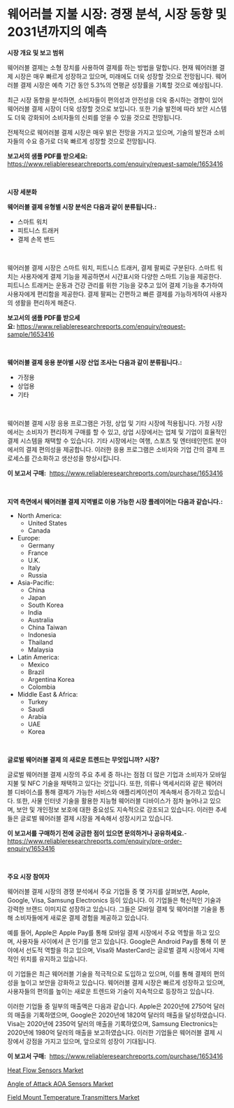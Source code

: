 <p><h1>웨어러블 지불 시장: 경쟁 분석, 시장 동향 및 2031년까지의 예측</h1></p><p><strong>시장 개요 및 보고 범위</strong></p>
<p><p>웨어러블 결제는 소형 장치를 사용하여 결제를 하는 방법을 말합니다. 현재 웨어러블 결제 시장은 매우 빠르게 성장하고 있으며, 미래에도 더욱 성장할 것으로 전망됩니다. 웨어러블 결제 시장은 예측 기간 동안 5.3%의 연평균 성장률을 기록할 것으로 예상됩니다. </p><p>최근 시장 동향을 분석하면, 소비자들이 편의성과 안전성을 더욱 중시하는 경향이 있어 웨어러블 결제 시장이 더욱 성장할 것으로 보입니다. 또한 기술 발전에 따라 보안 시스템도 더욱 강화되어 소비자들의 신뢰를 얻을 수 있을 것으로 전망됩니다.</p><p>전체적으로 웨어러블 결제 시장은 매우 밝은 전망을 가지고 있으며, 기술의 발전과 소비자들의 수요 증가로 더욱 빠르게 성장할 것으로 전망됩니다.</p></p>
<p><strong>보고서의 샘플 PDF를 받으세요:</strong> <a href="https://www.reliableresearchreports.com/enquiry/request-sample/1653416">https://www.reliableresearchreports.com/enquiry/request-sample/1653416</a></p>
<p>&nbsp;</p>
<p><strong>시장 세분화</strong></p>
<p><strong>웨어러블 결제 유형별 시장 분석은 다음과 같이 분류됩니다.:</strong></p>
<p><ul><li>스마트 워치</li><li>피트니스 트래커</li><li>결제 손목 밴드</li></ul></p>
<p>&nbsp;</p>
<p><p>웨어러블 결제 시장은 스마트 워치, 피트니스 트래커, 결제 팔찌로 구분된다. 스마트 워치는 사용자에게 결제 기능을 제공하면서 시간표시와 다양한 스마트 기능을 제공한다. 피트니스 트래커는 운동과 건강 관리를 위한 기능을 갖추고 있어 결제 기능을 추가하여 사용자에게 편리함을 제공한다. 결제 팔찌는 간편하고 빠른 결제를 가능하게하여 사용자의 생활을 편리하게 해준다.</p></p>
<p><strong>보고서의 샘플 PDF를 받으세요:</strong>&nbsp;<a href="https://www.reliableresearchreports.com/enquiry/request-sample/1653416">https://www.reliableresearchreports.com/enquiry/request-sample/1653416</a></p>
<p>&nbsp;</p>
<p><strong> 웨어러블 결제 응용 분야별 시장 산업 조사는 다음과 같이 분류됩니다.:</strong></p>
<p><ul><li>가정용</li><li>상업용</li><li>기타</li></ul></p>
<p>&nbsp;</p>
<p><p>웨어러블 결제 시장 응용 프로그램은 가정, 상업 및 기타 시장에 적용됩니다. 가정 시장에서는 소비자가 편리하게 구매를 할 수 있고, 상업 시장에서는 업체 및 기업이 효율적인 결제 시스템을 채택할 수 있습니다. 기타 시장에서는 여행, 스포츠 및 엔터테인먼트 분야에서의 결제 편의성을 제공합니다. 이러한 응용 프로그램은 소비자와 기업 간의 결제 프로세스를 간소화하고 생산성을 향상시킵니다.</p></p>
<p><strong>이 보고서 구매:</strong>&nbsp; <a href="https://www.reliableresearchreports.com/purchase/1653416">https://www.reliableresearchreports.com/purchase/1653416</a></p>
<p>&nbsp;</p>
<p><strong>지역 측면에서 웨어러블 결제 지역별로 이용 가능한 시장 플레이어는 다음과 같습니다.:</strong></p>
<p><ul>
    <li>
        North America:
        <ul>
            <li>United States</li>
            <li>Canada</li>
        </ul>
    </li>
    <li>
        Europe:
        <ul>
            <li>Germany</li>
            <li>France</li>
            <li>U.K.</li>
            <li>Italy</li>
            <li>Russia</li>
        </ul>
    </li>
    <li>
        Asia-Pacific:
        <ul>
            <li>China</li>
            <li>Japan</li>
            <li>South Korea</li>
            <li>India</li>
            <li>Australia</li>
            <li>China Taiwan</li>
            <li>Indonesia</li>
            <li>Thailand</li>
            <li>Malaysia</li>
        </ul>
    </li>
    <li>
        Latin America:
        <ul>
            <li>Mexico</li>
            <li>Brazil</li>
            <li>Argentina Korea</li>
            <li>Colombia</li>
        </ul>
    </li>
    <li>
        Middle East & Africa:
        <ul>
            <li>Turkey</li>
            <li>Saudi</li>
            <li>Arabia</li>
            <li>UAE</li>
            <li>Korea</li>
        </ul>
    </li>
    </ul></p>
<p>&nbsp;</p>
<p><strong>글로벌 웨어러블 결제 의 새로운 트렌드는 무엇입니까? 시장?</strong></p>
<p><p>글로벌 웨어러블 결제 시장의 주요 추세 중 하나는 점점 더 많은 기업과 소비자가 모바일 지불 및 NFC 기술을 채택하고 있다는 것입니다. 또한, 의류나 액세서리와 같은 웨어러블 디바이스를 통해 결제가 가능한 서비스와 애플리케이션이 계속해서 증가하고 있습니다. 또한, 사물 인터넷 기술을 활용한 지능형 웨어러블 디바이스가 점차 늘어나고 있으며, 보안 및 개인정보 보호에 대한 중요성도 지속적으로 강조되고 있습니다. 이러한 추세들은 글로벌 웨어러블 결제 시장을 계속해서 성장시키고 있습니다.</p></p>
<p><strong>이 보고서를 구매하기 전에 궁금한 점이 있으면 문의하거나 공유하세요.</strong>- <a href="https://www.reliableresearchreports.com/enquiry/pre-order-enquiry/1653416">https://www.reliableresearchreports.com/enquiry/pre-order-enquiry/1653416</a></p>
<p>&nbsp;</p>
<p><strong>주요 시장 참여자</strong></p>
<p><p>웨어러블 결제 시장의 경쟁 분석에서 주요 기업들 중 몇 가지를 살펴보면, Apple, Google, Visa, Samsung Electronics 등이 있습니다. 이 기업들은 혁신적인 기술과 강력한 브랜드 이미지로 성장하고 있습니다. 그들은 모바일 결제 및 웨어러블 기술을 통해 소비자들에게 새로운 결제 경험을 제공하고 있습니다.</p><p>예를 들어, Apple은 Apple Pay를 통해 모바일 결제 시장에서 주요 역할을 하고 있으며, 사용자들 사이에서 큰 인기를 얻고 있습니다. Google은 Android Pay를 통해 이 분야에서 선도적 역할을 하고 있으며, Visa와 MasterCard는 글로벌 결제 시장에서 지배적인 위치를 유지하고 있습니다.</p><p>이 기업들은 최근 웨어러블 기술을 적극적으로 도입하고 있으며, 이를 통해 결제의 편의성을 높이고 보안을 강화하고 있습니다. 웨어러블 결제 시장은 빠르게 성장하고 있으며, 사용자들의 편의를 높이는 새로운 트렌드와 기술이 지속적으로 등장하고 있습니다.</p><p>이러한 기업들 중 일부의 매출액은 다음과 같습니다. Apple은 2020년에 2750억 달러의 매출을 기록하였으며, Google은 2020년에 1820억 달러의 매출을 달성하였습니다. Visa는 2020년에 2350억 달러의 매출을 기록하였으며, Samsung Electronics는 2020년에 1980억 달러의 매출을 보고하였습니다. 이러한 기업들은 웨어러블 결제 시장에서 강점을 가지고 있으며, 앞으로의 성장이 기대됩니다.</p></p>
<p><strong>이 보고서 구매:</strong>&nbsp;&nbsp;<a href="https://www.reliableresearchreports.com/purchase/1653416">https://www.reliableresearchreports.com/purchase/1653416</a></p>
<p><p><a href="https://github.com/shotows/Market-Research-Report-List-2/blob/main/heat-flow-sensors-market.md">Heat Flow Sensors Market</a></p><p><a href="https://medium.com/@ralphyoung1949/angle-of-attack-aoa-sensors-market-competitive-analysis-market-trends-and-forecast-to-2031-2efebd0d94fb">Angle of Attack AOA Sensors Market</a></p><p><a href="https://medium.com/@audieyost2008/field-mount-temperature-transmitters-market-analysis-and-sze-forecasted-for-period-from-2024-to-9ce028e3a76a">Field Mount Temperature Transmitters Market</a></p></p>
